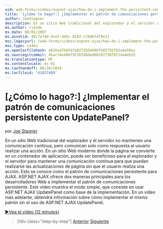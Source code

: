 ```yaml
---
uid: web-forms/videos/aspnet-ajax/how-do-i-implement-the-persistent-communications-pattern-with-the-updatepanel
title: '[¿Cómo lo hago?:] ¿Implementar el patrón de comunicaciones persistente con UpdatePanel? | Microsoft Docs'
author: JoeStagner
description: En un sitio Web tradicional del explorador y el servidor no mantienen una comunicación continua, pero comunican solo como respuesta al usuario realizar un acto...
ms.author: riande
ms.date: 08/01/2007
ms.assetid: 49c7a74d-dce7-4d5c-8282-c7846f478e11
msc.legacyurl: /web-forms/videos/aspnet-ajax/how-do-i-implement-the-persistent-communications-pattern-with-the-updatepanel
msc.type: video
ms.openlocfilehash: e826aa7b6597a8272b5b6987b85755f62a4a59ac
ms.sourcegitcommit: 45ac74e400f9f2b7dbded66297730f6f14a4eb25
ms.translationtype: MT
ms.contentlocale: es-ES
ms.lasthandoff: 08/16/2018
ms.locfileid: "41837489"
---
```

<a name="how-do-i-implement-the-persistent-communications-pattern-with-the-updatepanel"></a>[¿Cómo lo hago?:] ¿Implementar el patrón de comunicaciones persistente con UpdatePanel?
====================
por [Joe Stagner](https://github.com/JoeStagner)

En un sitio Web tradicional del explorador y el servidor no mantienen una comunicación continua, pero comunican solo como respuesta al usuario realizar una acción. En un sitio Web moderno donde la página se convierte en un contenedor de aplicación, puede ser beneficioso para el explorador y el servidor para mantener una comunicación continua para que puedan realizarse las actualizaciones de página sin que el usuario realiza una acción. Esto se conoce como el patrón de comunicaciones persistente para AJAX. ASP.NET AJAX ofrece dos maneras principales para los desarrolladores Web a implementar el patrón de comunicaciones persistente. Este vídeo muestra el modo simple, que consiste en usar ASP.NET AJAX UpdatePanel como base de la implementación. En un vídeo más adelante, obtendrá información sobre cómo implementar el mismo patrón sin el uso de ASP.NET AJAX UpdatePanel.

[&#9654;Vea el vídeo (12 minutos)](https://channel9.msdn.com/Blogs/ASP-NET-Site-Videos/how-do-i-implement-the-persistent-communications-pattern-with-the-updatepanel)

> [!div class="step-by-step"]
> [Anterior](how-do-i-use-the-conditional-updatemode-of-the-updatepanel.md)
> [Siguiente](how-do-i-localize-an-aspnet-ajax-application.md)
